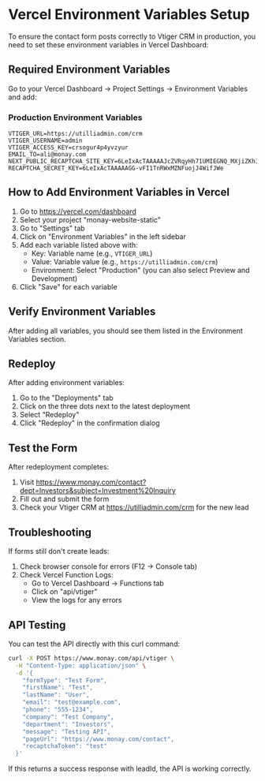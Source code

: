 # Vercel Environment Variables Setup

To ensure the contact form posts correctly to Vtiger CRM in production, you need to set these environment variables in Vercel Dashboard:

## Required Environment Variables

Go to your Vercel Dashboard → Project Settings → Environment Variables and add:

### Production Environment Variables

```
VTIGER_URL=https://utilliadmin.com/crm
VTIGER_USERNAME=admin
VTIGER_ACCESS_KEY=crsogur4p4yvzyur
EMAIL_TO=ali@monay.com
NEXT_PUBLIC_RECAPTCHA_SITE_KEY=6LeIxAcTAAAAAJcZVRqyHh71UMIEGNQ_MXjiZKhI
RECAPTCHA_SECRET_KEY=6LeIxAcTAAAAAGG-vFI1TnRWxMZNFuojJ4WifJWe
```

## How to Add Environment Variables in Vercel

1. Go to https://vercel.com/dashboard
2. Select your project "monay-website-static"
3. Go to "Settings" tab
4. Click on "Environment Variables" in the left sidebar
5. Add each variable listed above with:
   - Key: Variable name (e.g., `VTIGER_URL`)
   - Value: Variable value (e.g., `https://utilliadmin.com/crm`)
   - Environment: Select "Production" (you can also select Preview and Development)
6. Click "Save" for each variable

## Verify Environment Variables

After adding all variables, you should see them listed in the Environment Variables section.

## Redeploy

After adding environment variables:
1. Go to the "Deployments" tab
2. Click on the three dots next to the latest deployment
3. Select "Redeploy"
4. Click "Redeploy" in the confirmation dialog

## Test the Form

After redeployment completes:
1. Visit https://www.monay.com/contact?dept=Investors&subject=Investment%20Inquiry
2. Fill out and submit the form
3. Check your Vtiger CRM at https://utilliadmin.com/crm for the new lead

## Troubleshooting

If forms still don't create leads:
1. Check browser console for errors (F12 → Console tab)
2. Check Vercel Function Logs:
   - Go to Vercel Dashboard → Functions tab
   - Click on "api/vtiger" 
   - View the logs for any errors

## API Testing

You can test the API directly with this curl command:

```bash
curl -X POST https://www.monay.com/api/vtiger \
  -H "Content-Type: application/json" \
  -d '{
    "formType": "Test Form",
    "firstName": "Test",
    "lastName": "User",
    "email": "test@example.com",
    "phone": "555-1234",
    "company": "Test Company",
    "department": "Investors",
    "message": "Testing API",
    "pageUrl": "https://www.monay.com/contact",
    "recaptchaToken": "test"
  }'
```

If this returns a success response with leadId, the API is working correctly.